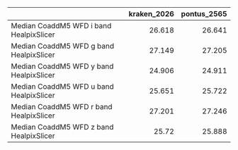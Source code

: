 |                                         |   kraken_2026 |   pontus_2565 |
|:----------------------------------------|--------------:|--------------:|
| Median CoaddM5 WFD i band HealpixSlicer |        26.618 |        26.641 |
| Median CoaddM5 WFD g band HealpixSlicer |        27.149 |        27.205 |
| Median CoaddM5 WFD y band HealpixSlicer |        24.906 |        24.911 |
| Median CoaddM5 WFD u band HealpixSlicer |        25.651 |        25.722 |
| Median CoaddM5 WFD r band HealpixSlicer |        27.201 |        27.246 |
| Median CoaddM5 WFD z band HealpixSlicer |        25.72  |        25.888 |
